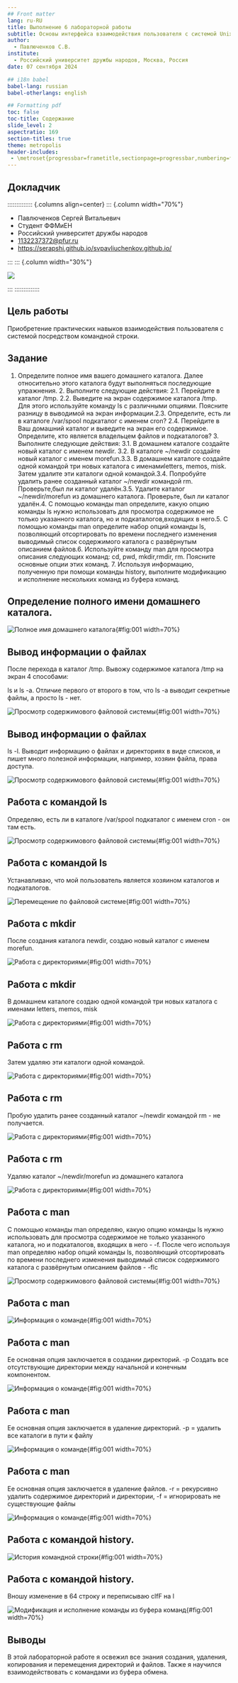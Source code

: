 ```yaml
---
## Front matter
lang: ru-RU
title: Выполнение 6 лабораторной работы
subtitle: Основы интерфейса взаимодействия пользователя с системой Unix на уровне командной строки
author:
  - Павлюченков С.В.
institute:
  - Российский университет дружбы народов, Москва, Россия
date: 07 сентября 2024

## i18n babel
babel-lang: russian
babel-otherlangs: english

## Formatting pdf
toc: false
toc-title: Содержание
slide_level: 2
aspectratio: 169
section-titles: true
theme: metropolis
header-includes:
 - \metroset{progressbar=frametitle,sectionpage=progressbar,numbering=fraction}
---
```


## Докладчик

:::::::::::::: {.columns align=center}
::: {.column width="70%"}

  * Павлюченков Сергей Витальевич
  * Студент ФФМиЕН
  * Российский университет дружбы народов
  * [1132237372@pfur.ru](mailto:1132237372@pfur.ru)
  * <https://serapshi.github.io/svpavliuchenkov.github.io/>

:::
::: {.column width="30%"}

![](./image/my_photo.jpg)

:::
::::::::::::::

## Цель работы

Приобретение практических навыков взаимодействия пользователя с системой посредством командной строки.



## Задание

1. Определите полное имя вашего домашнего каталога. Далее относительно этого каталога будут выполняться последующие упражнения. 2. Выполните следующие действия: 2.1. Перейдите в каталог /tmp. 2.2. Выведите на экран содержимое каталога /tmp. Для этого используйте команду ls с различными опциями. Поясните разницу в выводимой на экран информации.2.3. Определите, есть ли в каталоге /var/spool подкаталог с именем cron? 2.4. Перейдите в Ваш домашний каталог и выведите на экран его содержимое. Определите, кто является владельцем файлов и подкаталогов? 3. Выполните следующие действия: 3.1. В домашнем каталоге создайте новый каталог с именем newdir. 3.2. В каталоге ~/newdir создайте новый каталог с именем morefun.3.3. В домашнем каталоге создайте одной командой три новых каталога с именамиletters, memos, misk. Затем удалите эти каталоги одной командой.3.4. Попробуйте удалить ранее созданный каталог ~/newdir командой rm. Проверьте,был ли каталог удалён.3.5. Удалите каталог ~/newdir/morefun из домашнего каталога. Проверьте, был ли каталог удалён.4. С помощью команды man определите, какую опцию команды ls нужно использовать для просмотра содержимое не только указанного каталога, но и подкаталогов,входящих в него.5. С помощью команды man определите набор опций команды ls, позволяющий отсортировать по времени последнего изменения выводимый список содержимого каталога с развёрнутым описанием файлов.6. Используйте команду man для просмотра описания следующих команд: cd, pwd, mkdir,rmdir, rm. Поясните основные опции этих команд. 7. Используя информацию, полученную при помощи команды history, выполните модификацию и исполнение нескольких команд из буфера команд.



## Определение полного имени домашнего каталога. 

![Полное имя домашнего каталога](image/1.png){#fig:001 width=70%}


## Вывод информации о файлах

После перехода в каталог /tmp. Вывожу содержимое каталога /tmp на экран 4 способами:

ls и ls -a. Отличие первого от второго в том, что ls -а выводит секретные файлы, а просто ls - нет. 

![Просмотр содержимового файловой системы](image/3.png){#fig:001 width=70%}


## Вывод информации о файлах

ls -l. Выводит информацию о файлах и директориях в виде списков, и пишет много полезной информации, например, хозяин файла, права доступа.

![Просмотр содержимового файловой системы](image/4.png){#fig:001 width=70%}

## Работа с командой ls
Определяю, есть ли в каталоге /var/spool подкаталог с именем cron - он там есть.

![Просмотр содержимового файловой системы](image/6.png){#fig:001 width=70%}

## Работа с командой ls
Устанавливаю, что мой пользователь является хозяином каталогов и подкаталогов.

![Перемещение по файловой системе](image/7.png){#fig:001 width=70%}

## Работа с mkdir

После создания каталога newdir, создаю новый каталог с именем morefun.

![Работа с директориями](image/9.png){#fig:001 width=70%}

## Работа с mkdir
В домашнем каталоге создаю одной командой три новых каталога с именами
letters, memos, misk

![Работа с директориями](image/10.png){#fig:001 width=70%}

## Работа с rm 
Затем удаляю эти каталоги одной командой.

![Работа с директориями](image/11.png){#fig:001 width=70%}

## Работа с rm

Пробую удалить ранее созданный каталог ~/newdir командой rm - не получается.

![Работа с директориями](image/12.png){#fig:001 width=70%}

## Работа с rm 
Удаляю каталог ~/newdir/morefun из домашнего каталога

![Работа с директориями](image/13.png){#fig:001 width=70%}

## Работа с man 

С помощью команды man определяю, какую опцию команды ls нужно использовать для просмотра содержимое не только указанного каталога, но и подкаталогов,
входящих в него - -f. После чего используя man определяю набор опций команды ls, позволяющий отсортировать по времени последнего изменения выводимый список содержимого каталога с развёрнутым описанием файлов - -flc

![Просмотр содержимового файловой системы](image/15.png){#fig:001 width=70%}

## Работа с man

![Информация о команде](image/16.png){#fig:001 width=70%}

## Работа с man

Ее основная опция заключается в создании директорий.  -p   Создать все отсутствующие директории между начальной и конечным компонентом.


![Информация о команде](image/17.png){#fig:001 width=70%}

## Работа с man

Ее основная опция заключается в удаление директорий. -p = удалить все каталоги в пути к файлу

![Информация о команде](image/18.png){#fig:001 width=70%}

## Работа с man

Ее основная опция заключается в удаление файлов. -r = рекурсивно удалить содержимое директорий и директории, -f = игнорировать не существующие файлы 

![Информация о команде](image/19.png){#fig:001 width=70%}

## Работа с командой history.

![История командной строки](image/20.png){#fig:001 width=70%}

## Работа с командой history.

Вношу изменение в 64 строку и переписываю clfF на l 

![Модификация и исполнение команды из буфера команд](image/21.png){#fig:001 width=70%}


## Выводы

В этой лабораторной работе я освежил все знания создания, удаления, копирования и перемещения директорий и файлов. Также я научился взаимодействовать с командами из буфера обмена. 